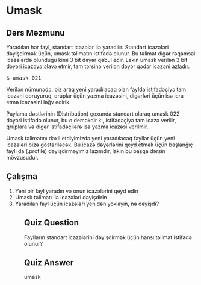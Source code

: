 # Umask

## Dərs Məzmunu

Yaradılan hər fayl, standart icazələr ilə yaradılır. Standart icazələri dəyişdirmək üçün, umask təlimatın istifadə olunur.
Bu təlimat digər rəqəmsal icazələrdə olunduğu kimi 3 bit dəyər qəbul edir.
Lakin umask verilən 3 bit dəyəri icazəyə əlavə etmir, tam tərsinə verilən dəyər qədər icazəni azladır. 

<pre>$ umask 021</pre>

Verilən nümunədə, biz artıq yeni yaradılacaq olan faylda istifadəçiyə tam icazəni qoruyuruq, qruplar üçün yazma icazəsini, digərləri üçün isə icra etmə icazəsini ləğv edirik.

Paylama dəstlərinin (Distribution) çoxunda standart olaraq umask 022 dəyəri istifadə olunur, 
bu o deməkdir ki, istifadəçiyə tam icazə verilir, qruplara və digər istifadəçilərə isə yazma icazəsi verilmir.

Umask təlimatını daxil etdiyimizdə yeni yaradılacaq fayllar üçün yeni icazələri bizə göstəriləcək.
Bu icazə dəyərlərini qeyd etmək üçün başlanğıç faylı da (.profile) dəyişdirməyimiz lazımdır, lakin bu başqa dərsin mövzusudur.  


## Çalışma

<ol>
<li>Yeni bir fayl yaradın və onun icazələrini qeyd edin</li>
<li>Umask təlimatı ilə icazələri dəyişdirin</li>
<li>Yaradılan fayl üçün icazələri yenidən yoxlayın, nə dəyişdi?</li>
<ol>

## Quiz Question

Faylların standart icazələrini dəyişdirmək üçün hansı təlimat istifadə olunur?

## Quiz Answer

umask

